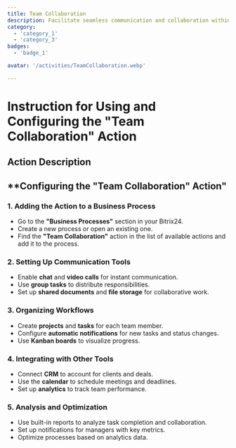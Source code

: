 ```yaml
---
title: Team Collaboration
description: Facilitate seamless communication and collaboration within your team.
category: 
  - 'category_1'
  - 'category_3'
badges: 
  - 'badge_1'

avatar: '/activities/TeamCollaboration.webp'

---
```

# Instruction for Using and Configuring the "Team Collaboration" Action

## Action Description

## **Configuring the "Team Collaboration" Action"

### 1. Adding the Action to a Business Process
- Go to the **"Business Processes"** section in your Bitrix24.
- Create a new process or open an existing one.
- Find the **"Team Collaboration"** action in the list of available actions and add it to the process.

### 2. Setting Up Communication Tools
- Enable **chat** and **video calls** for instant communication.
- Use **group tasks** to distribute responsibilities.
- Set up **shared documents** and **file storage** for collaborative work.

### 3. Organizing Workflows
- Create **projects** and **tasks** for each team member.
- Configure **automatic notifications** for new tasks and status changes.
- Use **Kanban boards** to visualize progress.

### 4. Integrating with Other Tools
- Connect **CRM** to account for clients and deals.
- Use the **calendar** to schedule meetings and deadlines.
- Set up **analytics** to track team performance.

### 5. Analysis and Optimization
- Use built-in reports to analyze task completion and collaboration.
- Set up notifications for managers with key metrics.
- Optimize processes based on analytics data.   
